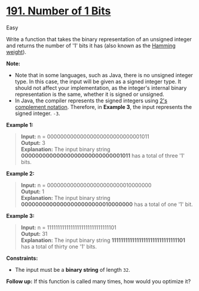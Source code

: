 # [191\. Number of 1 Bits](https://leetcode.com/problems/number-of-1-bits/)

Easy

Write a function that takes the binary representation of an unsigned integer and
returns the number of '1' bits it has (also known as the
[Hamming weight](http://en.wikipedia.org/wiki/Hamming_weight)).

**Note:**

- Note that in some languages, such as Java, there is no unsigned integer type.
  In this case, the input will be given as a signed integer type. It should not
  affect your implementation, as the integer's internal binary representation is
  the same, whether it is signed or unsigned.
- In Java, the compiler represents the signed integers using
  [2's complement notation](https://en.wikipedia.org/wiki/Two%27s_complement).
  Therefore, in **Example 3**, the input represents the signed integer. `-3`.

**Example 1:**

> **Input:** n = 00000000000000000000000000001011  
> **Output:** 3  
> **Explanation:** The input binary string **00000000000000000000000000001011** has a total of three '1' bits.

**Example 2:**

> **Input:** n = 00000000000000000000000010000000  
> **Output:** 1  
> **Explanation:** The input binary string **00000000000000000000000010000000** has a total of one '1' bit.

**Example 3:**

> **Input:** n = 11111111111111111111111111111101  
> **Output:** 31  
> **Explanation:** The input binary string **11111111111111111111111111111101** has a total of thirty one '1' bits.

**Constraints:**

- The input must be a **binary string** of length `32`.

**Follow up:** If this function is called many times, how would you optimize it?
